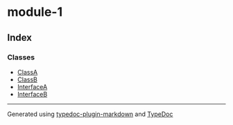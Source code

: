 # module-1

## Index

### Classes

- [ClassA](classes/ClassA.md)
- [ClassB](classes/ClassB.md)
- [InterfaceA](classes/InterfaceA.md)
- [InterfaceB](classes/InterfaceB.md)

***

Generated using [typedoc-plugin-markdown](https://www.npmjs.com/package/typedoc-plugin-markdown) and [TypeDoc](https://typedoc.org/)
